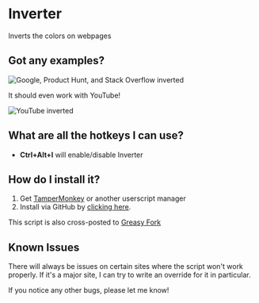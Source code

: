# Inverter

Inverts the colors on webpages

## Got any examples?

![Google, Product Hunt, and Stack Overflow inverted](http://i.imgur.com/o32xpvB.jpg)

It should even work with YouTube!

![YouTube inverted](http://i.imgur.com/AkhGO0U.jpg)

## What are all the hotkeys I can use?

- **Ctrl+Alt+I** will enable/disable Inverter

## How do I install it?

1. Get [TamperMonkey](https://tampermonkey.net/) or another userscript manager
2. Install via GitHub by [clicking here](https://github.com/skoshy/Inverter/raw/master/userscript.user.js).

This script is also cross-posted to [Greasy Fork](https://greasyfork.org/en/scripts/23828-inverter)

## Known Issues

There will always be issues on certain sites where the script won't work properly. If it's a major site, I can try to write an override for it in particular.

If you notice any other bugs, please let me know!